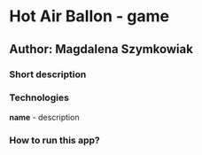# Hot Air Ballon - game
## Author: Magdalena Szymkowiak

### Short description

### Technologies
**name** - description

### How to run this app?